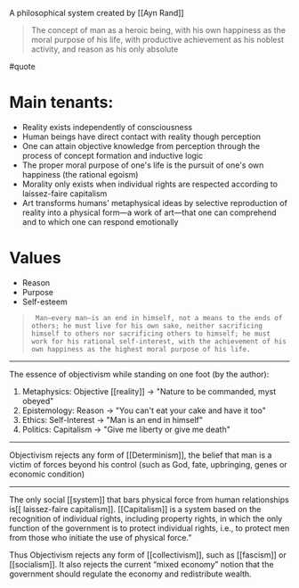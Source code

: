 A philosophical system created by [[Ayn Rand]]

> The concept of man as a heroic being, with his own happiness as the moral purpose of his life, with productive achievement as his noblest activity, and reason as his only absolute

#quote 

# Main tenants:

- Reality exists independently of consciousness
- Human beings have direct contact with reality though perception
- One can attain objective knowledge from perception through the process of concept formation and inductive logic
- The proper moral purpose of one's life is the pursuit of one's own happiness (the rational egoism)
- Morality only exists when individual rights are respected according to laissez-faire capitalism
- Art transforms humans' metaphysical ideas by selective reproduction of reality into a physical form—a work of art—that one can comprehend and to which one can respond emotionally

# Values

- Reason
- Purpose
- Self-esteem

>      Man—every man—is an end in himself, not a means to the ends of others; he must live for his own sake, neither sacrificing himself to others nor sacrificing others to himself; he must work for his rational self-interest, with the achievement of his own happiness as the highest moral purpose of his life.

---

The essence of objectivism while standing on one foot (by the author):

1. Metaphysics: Objective [[reality]] -> "Nature to be commanded, myst obeyed"
2. Epistemology: Reason -> "You can't eat your cake and have it too"
3. Ethics: Self-Interest -> "Man is an end in himself"
4. Politics: Capitalism -> "Give me liberty or give me death"

---

Objectivism rejects any form of [[Determinism]], the belief that man is a victim of forces beyond his control (such as God, fate, upbringing, genes or economic condition)

---

The only social [[system]] that bars physical force from human relationships is[[ laissez-faire capitalism]]. [[Capitalism]] is a system based on the recognition of individual rights, including property rights, in which the only function of the government is to protect individual rights, i.e., to protect men from those who initiate the use of physical force.”

Thus Objectivism rejects any form of [[collectivism]], such as [[fascism]] or [[socialism]]. It also rejects the current “mixed economy” notion that the government should regulate the economy and redistribute wealth.